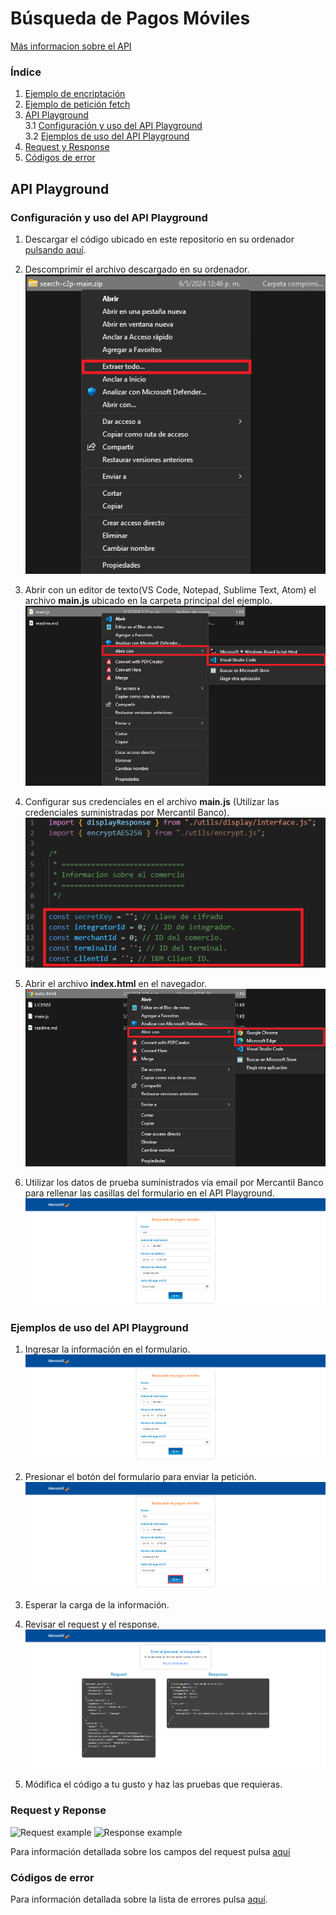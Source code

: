 # Búsqueda de Pagos Móviles

[Más informacion sobre el API](https://apiportal.mercantilbanco.com/mercantil-banco/produccion/product/21013)

### Índice
    
1. [Ejemplo de encriptación](./utils/encrypt.js)
2. [Ejemplo de petición fetch](./searchC2p/searchC2p.js)
3. [API Playground](#playground)<br>
3.1 [Configuración y uso del API Playground](#playground-config)<br>
3.2 [Ejemplos de uso del API Playground](#playground-examples)
4. [Request y Response](#rq)
5. [Códigos de error](#error-codes)


<a id="playground" ></a>
## API Playground

<a id="playground-config"> </a>
### Configuración y uso del API Playground

1. Descargar el código ubicado en este repositorio en su ordenador [pulsando aquí](https://github.com/apimercantil/api-playground/releases/download/V1/search-c2p.zip).<br>

2. Descomprimir el archivo descargado en su ordenador.<br>
![Imagen de ejemplo](./img/readme-img-6.png)

3. Abrir con un editor de texto(VS Code, Notepad, Sublime Text, Atom) el archivo **main.js** ubicado en la carpeta principal del ejemplo.<br>
![Imagen de ejemplo](./img/readme-img-7.png)

4. Configurar sus credenciales en el archivo **main.js** (Utilizar las credenciales suministradas por Mercantil Banco).<br>
![Imagen de ejemplo](./img/readme-img-2.png)

5. Abrir el archivo **index.html** en el navegador.<br>
![Imagen de ejemplo](./img/readme-img-8.png)

6. Utilizar los datos de prueba suministrados vía email por Mercantil Banco para rellenar las casillas del formulario en el API Playground.<br>
![Imagen de ejemplo](./img/readme-img-3.png)

<a id="playground-examples"></a>
### Ejemplos de uso del API Playground

1. Ingresar la información en el formulario.<br>
![Imagen de ejemplo](./img/readme-img-3.png)

2. Presionar el botón del formulario para enviar la petición.<br>
![Imagen de ejemplo](./img/readme-img-4.png)

3. Esperar la carga de la información.<br>

4. Revisar el request y el response.<br>
![Imagen de ejemplo](./img/readme-img-5.png)

5. Módifica el código a tu gusto y haz las pruebas que requieras.<br>

<a id="rq"></a>
### Request y Reponse

![Request example](https://www.mercantilbanco.com/mercprod/apiportal/images/request_api_c2p_search.png)
![Response example](https://www.mercantilbanco.com/mercprod/apiportal/images/response_api_c2p_search.png)

Para información detallada sobre los campos del request pulsa [aquí](https://www.mercantilbanco.com/mercprod/apiportal/pdfs/api_c2p_search_descripcion_de_atributos_y_campos_0.pdf)

<a id="error-codes"></a>
### Códigos de error

Para información detallada sobre la lista de errores pulsa [aquí](https://www.mercantilbanco.com/mercprod/apiportal/pdfs/api_c2p_search_tipo_de_errores_0.pdf).
